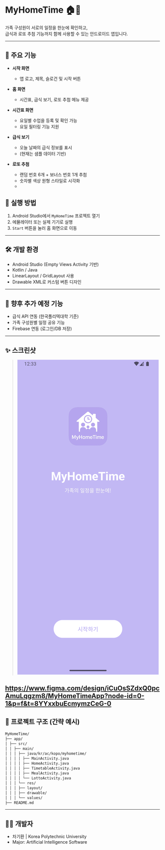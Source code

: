# MyHomeTime 🏠📅

가족 구성원이 서로의 일정을 한눈에 확인하고,  
급식과 로또 추첨 기능까지 함께 사용할 수 있는 안드로이드 앱입니다.

---

## 📱 주요 기능

- **시작 화면**
    - 앱 로고, 제목, 슬로건 및 시작 버튼

- **홈 화면**
    - 시간표, 급식 보기, 로또 추첨 메뉴 제공

- **시간표 화면**
    - 요일별 수업을 등록 및 확인 가능
    - 요일 필터링 기능 지원

- **급식 보기**
    - 오늘 날짜의 급식 정보를 표시
    - (현재는 샘플 데이터 기반)

- **로또 추첨**
    - 랜덤 번호 6개 + 보너스 번호 1개 추첨
    - 숫자별 색상 원형 스타일로 시각화
    - 
## 📲 실행 방법
1. Android Studio에서 `MyHomeTime` 프로젝트 열기
2. 에뮬레이터 또는 실제 기기로 실행
3. `Start` 버튼을 눌러 홈 화면으로 이동

---

## 🛠 개발 환경

- Android Studio (Empty Views Activity 기반)
- Kotlin / Java
- LinearLayout / GridLayout 사용
- Drawable XML로 커스텀 버튼 디자인

---

## 📌 향후 추가 예정 기능

- 급식 API 연동 (한국폴리텍대학 기준)
- 가족 구성원별 일정 공유 기능
- Firebase 연동 (로그인/DB 저장)

---

## ✨ 스크린샷

> ![img.png](img.png)

https://www.figma.com/design/iCuOsSZdxQ0pcAmuLqgzm8/MyHomeTimeApp?node-id=0-1&p=f&t=8YYxxbuEcmymzCeG-0
---

## 📁 프로젝트 구조 (간략 예시)
```
MyHomeTime/
├── app/
│ ├── src/
│ │ ├── main/
│ │ │ ├── java/kr/ac/kopo/myhometime/
│ │ │ │ ├── MainActivity.java
│ │ │ │ ├── HomeActivity.java
│ │ │ │ ├── TimetableActivity.java
│ │ │ │ ├── MealActivity.java
│ │ │ │ └── LottoActivity.java
│ │ │ └── res/
│ │ │ ├── layout/
│ │ │ ├── drawable/
│ │ │ └── values/
├── README.md
```

---

## 🙋‍♀️ 개발자

- 차기환 | Korea Polytechnic University
- Major: Artificial Intelligence Software   
